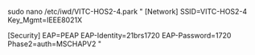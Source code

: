 sudo nano /etc/iwd/VITC-HOS2-4.park
"
[Network]
SSID=VITC-HOS2-4
Key_Mgmt=IEEE8021X

[Security]
EAP=PEAP
EAP-Identity=21brs1720
EAP-Password=1720
Phase2=auth=MSCHAPV2
"
